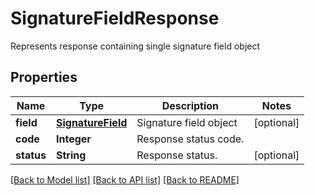 ﻿
# SignatureFieldResponse
Represents response containing single signature field object

## Properties
Name | Type | Description | Notes
------------ | ------------- | ------------- | -------------
**field** | [**SignatureField**](SignatureField.md) | Signature field object | [optional]
**code** | **Integer** | Response status code. | 
**status** | **String** | Response status. | [optional]


[[Back to Model list]](../README.md#documentation-for-models) [[Back to API list]](../README.md#documentation-for-api-endpoints) [[Back to README]](../README.md)


